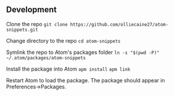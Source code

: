 ## Development

Clone the repo
`git clone https://github.com/olliecaine27/atom-snippets.git`

Change directory to the repo
`cd atom-snippets`

Symlink the repo to Atom's packages folder
`ln -s "$(pwd -P)" ~/.atom/packages/atom-snippets`

Install the package into Atom
`apm install`
`apm link`

Restart Atom to load the package.
The package should appear in Preferences->Packages.
